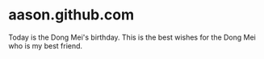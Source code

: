 # aason.github.com
Today is the Dong Mei's birthday. This is the best wishes for the Dong Mei who is my best friend.
